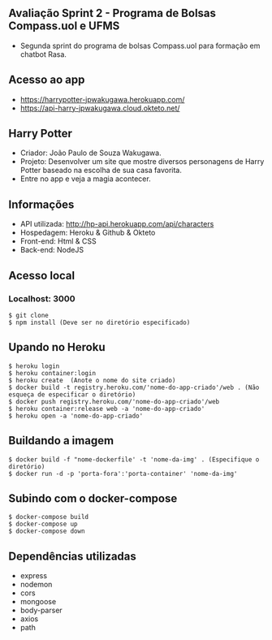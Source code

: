 ## Avaliação Sprint 2 - Programa de Bolsas Compass.uol e UFMS
- Segunda sprint do programa de bolsas Compass.uol para formação em chatbot Rasa.

## Acesso ao app
- https://harrypotter-jpwakugawa.herokuapp.com/
- https://api-harry-jpwakugawa.cloud.okteto.net/

## Harry Potter
- Criador: João Paulo de Souza Wakugawa.
- Projeto: Desenvolver um site que mostre diversos personagens de Harry Potter baseado na escolha de sua casa favorita.
- Entre no app e veja a magia acontecer.

## Informações
- API utilizada: http://hp-api.herokuapp.com/api/characters
- Hospedagem: Heroku & Github & Okteto
- Front-end: Html & CSS
- Back-end: NodeJS  

## Acesso local
### Localhost: 3000
```
$ git clone
$ npm install (Deve ser no diretório especificado)
```

## Upando no Heroku
```
$ heroku login
$ heroku container:login
$ heroku create  (Anote o nome do site criado)
$ docker build -t registry.heroku.com/'nome-do-app-criado'/web . (Não esqueça de especificar o diretório)
$ docker push registry.heroku.com/'nome-do-app-criado'/web
$ heroku container:release web -a 'nome-do-app-criado'
$ heroku open -a 'nome-do-app-criado'
```

## Buildando a imagem
```
$ docker build -f "nome-dockerfile' -t 'nome-da-img' . (Especifique o diretório) 
$ docker run -d -p 'porta-fora':'porta-container' 'nome-da-img'
```

## Subindo com o docker-compose
```
$ docker-compose build
$ docker-compose up
$ docker-compose down
```

## Dependências utilizadas
- express
- nodemon
- cors
- mongoose
- body-parser
- axios
- path